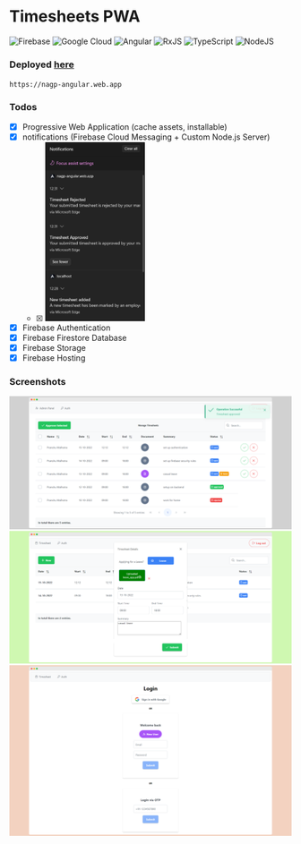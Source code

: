 # Timesheets PWA
![Firebase](https://img.shields.io/badge/firebase-%23039BE5.svg?style=for-the-badge&logo=firebase)
![Google Cloud](https://img.shields.io/badge/GoogleCloud-%234285F4.svg?style=for-the-badge&logo=google-cloud&logoColor=white)
![Angular](https://img.shields.io/badge/angular-%23DD0031.svg?style=for-the-badge&logo=angular&logoColor=white)
![RxJS](https://img.shields.io/badge/rxjs-%23B7178C.svg?style=for-the-badge&logo=reactivex&logoColor=white)
![TypeScript](https://img.shields.io/badge/typescript-%23007ACC.svg?style=for-the-badge&logo=typescript&logoColor=white)
![NodeJS](https://img.shields.io/badge/node.js-6DA55F?style=for-the-badge&logo=node.js&logoColor=white)

### Deployed [here](https://nagp-angular.web.app)
`https://nagp-angular.web.app`

### Todos

- [x] Progressive Web Application (cache assets, installable)
- [x] notifications (Firebase Cloud Messaging + Custom Node.js Server)
    - [x] <img height="320px" src="/screenshots/notifications.png">
- [x] Firebase Authentication
- [x] Firebase Firestore Database
- [x] Firebase Storage
- [x] Firebase Hosting

### Screenshots
<img src="/screenshots/admin.png">
<img src="/screenshots/employee.png">
<img src="/screenshots/auth.png">



